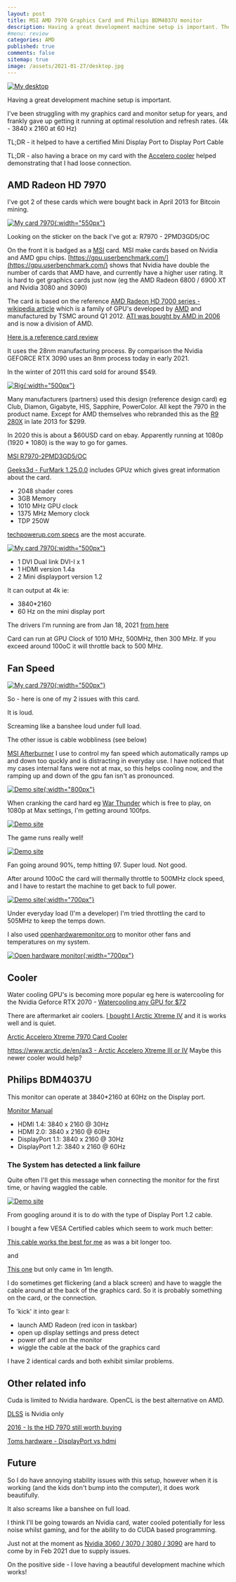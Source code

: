 ```yaml
---
layout: post
title: MSI AMD 7970 Graphics Card and Philips BDM4037U monitor 
description: Having a great development machine setup is important. The story of mostly getting my monitor and graphics card playing well together.
#menu: review
categories: AMD 
published: true 
comments: false     
sitemap: true
image: /assets/2021-01-27/desktop.jpg
---
```


[![My desktop](/assets/2021-01-27/desktop.jpg "My desktop")](/assets/2021-01-27/desktop.jpg)

Having a great development machine setup is important. 

I've been struggling with my graphics card and monitor setup for years, and frankly gave up getting it running at optimal resolution and refresh rates. (4k - 3840 x 2160 at 60 Hz)

TL;DR - it helped to have a certified Mini Display Port to Display Port Cable

TL;DR - also having a brace on my card with the [Accelero cooler](/2021/04/25/accelero-xtreme-iv-gpu-cooler-on-msi-amd-7970) helped demonstrating that I had loose connection.

## AMD Radeon HD 7970

I've got 2 of these cards which were bought back in April 2013 for Bitcoin mining.

[![My card 7970](/assets/2021-01-27/msi.jpg "7970"){:width="550px"}](/assets/2021-01-27/msi.jpg)

Looking on the sticker on the back I've got a: R7970 - 2PMD3GD5/OC

On the front it is badged as a [MSI](https://en.wikipedia.org/wiki/Micro-Star_International) card. MSI make cards based on Nvidia and AMD gpu chips. [https://gpu.userbenchmark.com/](https://gpu.userbenchmark.com/) shows that Nvidia have double the number of cards that AMD have, and currently have a higher user rating. It is hard to get graphics cards just now (eg the AMD Radeon 6800 / 6900 XT and Nvidia 3080 and 3090)

The card is based on the reference [AMD Radeon HD 7000 series - wikipedia article](https://en.wikipedia.org/wiki/Radeon_HD_7000_series) which is a family of GPU's developed by [AMD](https://en.wikipedia.org/wiki/Advanced_Micro_Devices) and manufactured by TSMC around Q1 2012. [ATI was bought by AMD in 2006](https://en.wikipedia.org/wiki/ATI_Technologies) and is now a division of AMD. 

[Here is a reference card review](https://www.tweaktown.com/reviews/4510/amd_radeon_hd_7970_3gb_reference_video_card_review/index.html)

It uses the 28nm manufacturing process. By comparison the Nvidia GEFORCE RTX 3090 uses an 8nm process today in early 2021.

In the winter of 2011 this card sold for around $549.

[![Rig](/assets/2021-01-27/rig.jpg "rig"){:width="500px"}](/assets/2021-01-27/rig.jpg)

Many manufacturers (partners) used this design (reference design card) eg Club, Diamon, Gigabyte, HIS, Sapphire, PowerColor. All kept the 7970 in the product name. Except for AMD themselves who rebranded this as the [R9 280X](https://www.techpowerup.com/gpu-specs/radeon-r9-280x.c2398) in late 2013 for $299.

In 2020 this is about a $60USD card on ebay. Apparently running at 1080p (1920 * 1080) is the way to go for games.

[MSI R7970-2PMD3GD5/OC](https://www.msi.com/Graphics-Card/R79702PMD3GD5OC/Specification)

[Geeks3d - FurMark 1.25.0.0](https://www.geeks3d.com/dlz/#gpu_benchmarks) includes GPUz which gives great information about the card.

- 2048 shader cores
- 3GB Memory
- 1010 MHz GPU clock
- 1375 MHz Memory clock
- TDP 250W

[techpowerup.com specs](https://www.techpowerup.com/gpu-specs/msi-hd-7970-oc.b339) are the most accurate.

[![My card 7970](/assets/2021-01-27/outputs.jpg "7970"){:width="500px"}](/assets/2021-01-27/outputs.jpg)

- 1 DVI Dual link DVI-I x 1
- 1 HDMI version 1.4a
- 2 Mini displayport version 1.2

It can output at 4k ie:

- 3840*2160
- 60 Hz on the mini display port

The drivers I'm running are from Jan 18, 2021 [from here](https://www.amd.com/en/support/graphics/amd-radeon-hd/amd-radeon-hd-7000-series/amd-radeon-hd-7970)

Card can run at GPU Clock of 1010 MHz, 500MHz, then 300 MHz. If you exceed around 100oC it will throttle back to 500 MHz.

## Fan Speed

[![My card 7970](/assets/2021-01-27/inside.jpg "7970"){:width="500px"}](/assets/2021-01-27/inside.jpg)

So - here is one of my 2 issues with this card.

It is loud.

Screaming like a banshee loud under full load.

The other issue is cable wobbliness (see below)


[MSI Afterburner](https://www.msi.com/Landing/afterburner) I use to control my fan speed which automatically ramps up and down too quckly and is distracting in everyday use. I have noticed that my cases internal fans were not at max, so this helps cooling now, and the ramping up and down of the gpu fan isn't as pronounced.

[![Demo site](/assets/2021-01-27/gamer.jpg "fan"){:width="800px"}](/assets/2021-01-27/gamer.jpg)


When cranking the card hard eg [War Thunder](https://store.steampowered.com/app/236390/War_Thunder/) which is free to play, on 1080p at Max settings, I'm getting around 100fps.

<!-- [![Demo site](/assets/2021-01-27/138.jpg "fan"){:width="800px"}](/assets/2021-01-27/138.jpg) -->
[![Demo site](/assets/2021-01-27/138.jpg "fan")](/assets/2021-01-27/138.jpg)

The game runs really well!


[![Demo site](/assets/2021-01-27/91.jpg "fan")](/assets/2021-01-27/91.jpg)

Fan going around 90%, temp hitting 97. Super loud. Not good.

After around 100oC the card will thermally throttle to 500MHz clock speed, and I have to restart the machine to get back to full power.

[![Demo site](/assets/2021-01-27/throttled2.jpg "fan"){:width="700px"}](/assets/2021-01-27/throttled2.jpg)

Under everyday load (I'm a developer) I'm tried throttling the card to 505MHz to keep the temps down.

I also used [openhardwaremonitor.org](https://openhardwaremonitor.org/downloads/) to monitor other fans and temperatures on my system.

[![Open hardware monitor](/assets/2021-01-27/open.jpg "open"){:width="700px"}](/assets/2021-01-27/open.jpg)


## Cooler

Water cooling GPU's is becoming more popular eg here is watercooling for the Nvidia Geforce RTX 2070 - [Watercooling any GPU for $72](https://www.youtube.com/watch?v=91zSzidwLx8)

There are aftermarket air coolers. [I bought I Arctic Xtreme IV](/2021/04/25/accelero-xtreme-iv-gpu-cooler-on-msi-amd-7970) and it is works well and is quiet.

[Arctic Accelero Xtreme 7970 Card Cooler](https://www.amazon.co.uk/Arctic-Cooling-Accelero-Xtreme-7970/dp/B0074VVK52)

[https://www.arctic.de/en/ax3 - Arctic Accelero Xtreme III or IV](https://www.arctic.de/en/ax3) Maybe this newer cooler would help?


## Philips BDM4037U

This monitor can operate at 3840*2160 at 60Hz on the Display port.

[Monitor Manual](https://www.download.p4c.philips.com/files/b/bdm4037uw_00/bdm4037uw_00_dfu_eng.pdf)

- HDMI 1.4: 3840 x 2160 @ 30Hz
- HDMI 2.0: 3840 x 2160 @ 60Hz
- DisplayPort 1.1: 3840 x 2160 @ 30Hz
- DisplayPort 1.2: 3840 x 2160 @ 60Hz

### The System has detected a link failure

Quite often I'll get this message when connecting the monitor for the first time, or having waggled the cable.

[![Demo site](/assets/2021-01-27/error.jpg "error")](/assets/2021-01-27/error.jpg)

From googling around it is to do with the type of Display Port 1.2 cable. 

I bought a few VESA Certified cables which seem to work much better:

[This cable works the best for me](https://www.amazon.co.uk/gp/product/B07H48BL1J/ref=ppx_yo_dt_b_asin_title_o01_s00?ie=UTF8&psc=1) as was a bit longer too.

and 

[This one](https://www.amazon.co.uk/gp/product/B0163LN18M/ref=ppx_yo_dt_b_asin_title_o04_s00?ie=UTF8&th=1) but only came in 1m length.

I do sometimes get flickering (and a black screen) and have to waggle the cable around at the back of the graphics card. So it is probably something on the card, or the connection.

To 'kick' it into gear I:

- launch AMD Radeon (red icon in taskbar)
- open up display settings and press detect
- power off and on the monitor
- wiggle the cable at the back of the graphics card

I have 2 identical cards and both exhibit similar problems.

## Other related info

Cuda is limited to Nvidia hardware. OpenCL is the best alternative on AMD.

[DLSS](https://en.wikipedia.org/wiki/Deep_learning_super_sampling) is Nvidia only

[2016 - Is the HD 7970 still worth buying](https://www.youtube.com/watch?v=rpXpA-xteAI)

[Toms hardware - DisplayPort vs hdmi](https://www.tomshardware.com/uk/features/displayport-vs-hdmi-better-for-gaming)


## Future

So I do have annoying stability issues with this setup, however when it is working (and the kids don't bump into the computer), it does work beautifully.

It also screams like a banshee on full load.

I think I'll be going towards an Nvidia card, water cooled potentially for less noise whilst gaming, and for the ability to do CUDA based programming.

Just not at the moment as [Nvidia 3060 / 3070 / 3080 / 3090](https://www.reddit.com/r/nvidia/comments/lhkhvv/which_graphics_card/) are hard to come by in Feb 2021 due to supply issues.

On the positive side - I love having a beautiful development machine which works!